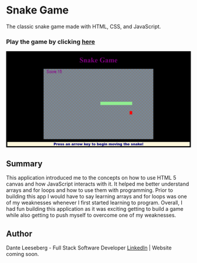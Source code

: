 # Snake Game 

The classic snake game made with HTML, CSS, and JavaScript. 

### Play the game by clicking [here](https://iceeeberg.github.io/Snake-Game/)

![snake_game](snake_game.png)

## Summary

This application introduced me to the concepts on how to use HTML 5 canvas and how JavaScript interacts with it. It helped me better understand arrays and for loops and how to use them with programming. Prior to building this app I would have to say learning arrays and for loops was one of my weaknesses whenever I first started learning to program.  Overall, I had fun building this application as it was exciting getting to build a game while also getting to push myself to overcome one of my weaknesses. 

## Author

Dante Leeseberg - Full Stack Software Developer [LinkedIn](https://www.linkedin.com/in/dante-leeseberg-bba05883/) | Website coming soon. 
